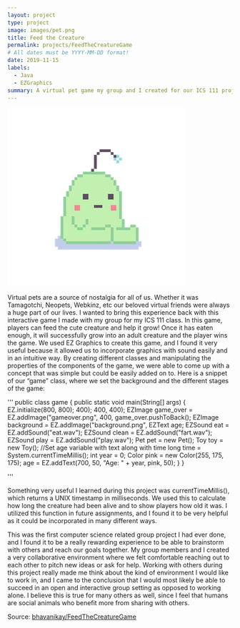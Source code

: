 ```yaml
---
layout: project
type: project
image: images/pet.png
title: Feed the Creature
permalink: projects/FeedTheCreatureGame
# All dates must be YYYY-MM-DD format!
date: 2019-11-15
labels:
  - Java
  - EZGraphics
summary: A virtual pet game my group and I created for our ICS 111 project. 
---
```


<img class="ui medium right floated rounded image" src="../images/pet.png">

Virtual pets are a source of nostalgia for all of us. Whether it was Tamagotchi, Neopets, Webkinz, etc our beloved virtual friends were always a huge part of our lives. I wanted to bring this experience back with this interactive game I made with my group for my ICS 111 class. In this game, players can feed the cute creature and help it grow! Once it has eaten enough, it will successfully grow into an adult creature and the player wins the game. 
We used EZ Graphics to create this game, and I found it very useful because it allowed us to incorporate graphics with sound easily and in an intuitive way. By creating different classes and manipulating the properties of the components of the game, we were able to come up with a concept that was simple but could be easily added on to. Here is a snippet of our “game” class, where we set the background and the different stages of the game:

'''
public class game {
        public static void main(String[] args) {
                 EZ.initialize(800, 800);
400);
400, 400);
EZImage game_over = EZ.addImage("gameover.png", 400,
game_over.pushToBack();
EZImage background = EZ.addImage("background.png",
EZText age;
EZSound eat = EZ.addSound("eat.wav");
EZSound clean = EZ.addSound("fart.wav");
EZSound play = EZ.addSound("play.wav");
Pet pet = new Pet();
Toy toy = new Toy();
//Set age variable with text along with time
long time = System.currentTimeMillis();
int year = 0;
Color pink = new Color(255, 175, 175);
age = EZ.addText(700, 50, "Age: " + year, pink, 50);
}
}

'''

Something very useful I learned during this project was currentTimeMillis(), which returns a UNIX timestamp in milliseconds. We used this to calculate how long the creature had been alive and to show players how old it was. I utilized this function in future assignments, and I found it to be very helpful as it could be incorporated in many different ways.


This was the first computer science related group project I had ever done, and I found it to be a really rewarding experience to be able to brainstorm with others and reach our goals together. My group members and I created a very collaborative environment where we felt comfortable reaching out to each other to pitch new ideas or ask for help. Working with others during this project really made me think about the kind of environment I would like to work in, and I came to the conclusion that I would most likely be able to succeed in an open and interactive group setting as opposed to working alone. I believe this is true for many others as well, since I feel that humans are social animals who benefit more from sharing with others. 

 
Source: <a href="https://github.com/bhavanikay/FeedTheCreatureGame"><i class="large github icon"></i>bhavanikay/FeedTheCreatureGame</a>
